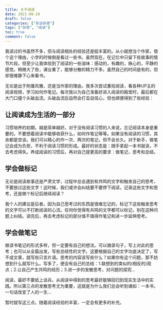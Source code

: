 ```yaml
---
title: 关于阅读
date: 2021-08-29
draft: false
categories: ["杂谈杂感"]
tags: ["杂思", "阅读"]
toc: true
comment: false
---
```

我读过的书虽然不多，但与阅读相处的经验还是挺丰富的。从小就想当个作家，借个这个理由，小学的时候倒是看过一些书。虽然现在，在记忆中只留下些故事的情节片段，但至少让我体验到了阅读的一些滋味：感动的，有趣的，揪心的，平静的感觉。稍微大了些，课业重了，能够分散的精力不多。虽然自己的时间是有的，但却很难静下心来看书。

无论是出于附庸风雅，还是当作家的理由，我多次尝试重拾阅读，看各种UP主的阅读视频，学习如何作笔记。每次我以为自己准备好进入阅读的殿堂时，最后都在大门口撞个头破血流。头破血流后自然会打击自信心，但也顺便得到了些经验：

## 让阅读成为生活的一部分
习惯培养的初期，越是简单越好。对于没有阅读习惯的人来说，忘记阅读本身是重要的。不要想着阅读中能够收获什么，如何作笔记等等。如果没有阅读的习惯，其余都是空谈。我们可以精心的作一次、两次的笔记，但不会长久。对于新手，做笔记会成为负担，不利于阅读习惯的形成。最好的状态是：随手拿起一本书就读，不去考虑得失。养成阅读的习惯后，再对自己提更高的要求：做笔记，思考和总结。
   
## 学会做标记
无论是阅读故事还是严肃文学，过程中总会遇到有共鸣的文字和触发自己的思考，不要放过这些文字！这时候，我们或许会纠结要不要停下阅读，记录这些文字和思考，还是做个标记后继续阅读？

我个人的建议是后者。因为自己思考过的东西是很难忘记的，标记下这些触发思考的文字可以不打断阅读的心流。任何你觉得有共鸣的文字都可以标记，别在这种问题上纠结。读完后，再去考虑标记的部分值不值得作笔记和进一步延伸思考。

## 学会做笔记
做读书笔记的形式多样，但一定要有自己的想法。可以摘录句子，写上对此的思考；也可以从全篇出发，写些总结性的文字。这要根据自己的文字功底决定了，写不成文章，就写些只言片语。思考的内容该写些什么？如果你有这个问题，那不妨想到什么就写什么。写多了，便会有自己的总结：1.联想到的类似的(相反的)观点；2.让自己产生共鸣的经历；3.进一步的发散思考，对问题的探究...

阅读，最好不要纸上谈兵，从阅读中得到的思考最好能够回归到现实生活中的实践。所以第三点的发散思考尤为重要，这就是为什么我们总会听到诸如：一本书，一句话改变了人的一生...

暂时就写这三点。随着阅读经验的丰富，一定会有更多的补充。
